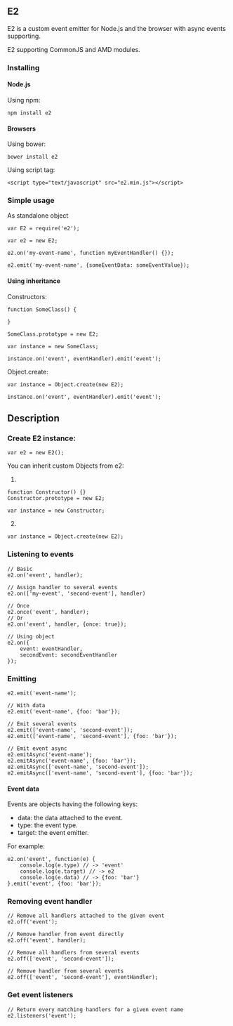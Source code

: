 ## E2

E2 is a custom event emitter for Node.js and the browser with async events supporting.

E2 supporting CommonJS and AMD modules.

### Installing

#### Node.js

Using npm:

```
npm install e2
```

#### Browsers

Using bower:

```
bower install e2
```

Using script tag:

```
<script type="text/javascript" src="e2.min.js"></script>
```

### Simple usage

As standalone object

```
var E2 = require('e2');

var e2 = new E2;

e2.on('my-event-name', function myEventHandler() {});

e2.emit('my-event-name', {someEventData: someEventValue});

```

#### Using inheritance

Constructors:

```
function SomeClass() {

}

SomeClass.prototype = new E2;

var instance = new SomeClass;

instance.on('event', eventHandler).emit('event');

```

Object.create:

```
var instance = Object.create(new E2);

instance.on('event', eventHandler).emit('event');
```

## Description

### Create E2 instance:

```
var e2 = new E2();
```

You can inherit custom Objects from e2:

1)

```
function Constructor() {}
Constructor.prototype = new E2;

var instance = new Constructor;
```

2)

```
var instance = Object.create(new E2);
```

### Listening to events

```
// Basic
e2.on('event', handler);

// Assign handler to several events
e2.on(['my-event', 'second-event'], handler)

// Once
e2.once('event', handler);
// Or
e2.on('event', handler, {once: true});

// Using object
e2.on({
    event: eventHandler,
    secondEvent: secondEventHandler
});

```

### Emitting
```
e2.emit('event-name');

// With data
e2.emit('event-name', {foo: 'bar'});

// Emit several events
e2.emit(['event-name', 'second-event']);
e2.emit(['event-name', 'second-event'], {foo: 'bar'});

// Emit event async
e2.emitAsync('event-name');
e2.emitAsync('event-name', {foo: 'bar'});
e2.emitAsync(['event-name', 'second-event']);
e2.emitAsync(['event-name', 'second-event'], {foo: 'bar'});
```

#### Event data
Events are objects having the following keys:

* data: the data attached to the event.
* type: the event type.
* target: the event emitter.

For example:

```
e2.on('event', function(e) {
    console.log(e.type) // -> 'event'
    console.log(e.target) // -> e2
    console.log(e.data) // -> {foo: 'bar'}
}.emit('event', {foo: 'bar'});

```

### Removing event handler
```
// Remove all handlers attached to the given event
e2.off('event');

// Remove handler from event directly
e2.off('event', handler);

// Remove all handlers from several events
e2.off(['event', 'second-event']);

// Remove handler from several events
e2.off(['event', 'second-event'], eventHandler);
```

### Get event listeners

```
// Return every matching handlers for a given event name
e2.listeners('event');
```
